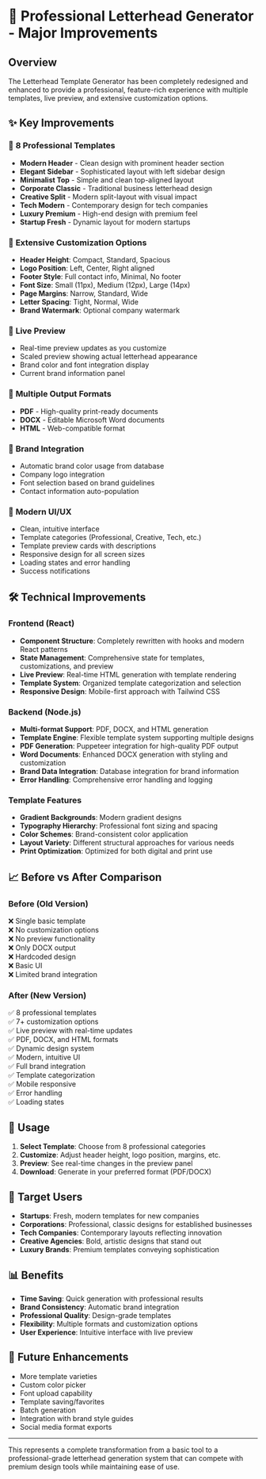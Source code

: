 # 🎨 Professional Letterhead Generator - Major Improvements

## Overview
The Letterhead Template Generator has been completely redesigned and enhanced to provide a professional, feature-rich experience with multiple templates, live preview, and extensive customization options.

## ✨ Key Improvements

### 🎯 **8 Professional Templates**
- **Modern Header** - Clean design with prominent header section
- **Elegant Sidebar** - Sophisticated layout with left sidebar design  
- **Minimalist Top** - Simple and clean top-aligned layout
- **Corporate Classic** - Traditional business letterhead design
- **Creative Split** - Modern split-layout with visual impact
- **Tech Modern** - Contemporary design for tech companies
- **Luxury Premium** - High-end design with premium feel
- **Startup Fresh** - Dynamic layout for modern startups

### 🔧 **Extensive Customization Options**
- **Header Height**: Compact, Standard, Spacious
- **Logo Position**: Left, Center, Right aligned
- **Footer Style**: Full contact info, Minimal, No footer
- **Font Size**: Small (11px), Medium (12px), Large (14px)
- **Page Margins**: Narrow, Standard, Wide
- **Letter Spacing**: Tight, Normal, Wide
- **Brand Watermark**: Optional company watermark

### 📱 **Live Preview**
- Real-time preview updates as you customize
- Scaled preview showing actual letterhead appearance
- Brand color and font integration display
- Current brand information panel

### 📄 **Multiple Output Formats**
- **PDF** - High-quality print-ready documents
- **DOCX** - Editable Microsoft Word documents  
- **HTML** - Web-compatible format

### 🏢 **Brand Integration**
- Automatic brand color usage from database
- Company logo integration
- Font selection based on brand guidelines
- Contact information auto-population

### 🎨 **Modern UI/UX**
- Clean, intuitive interface
- Template categories (Professional, Creative, Tech, etc.)
- Template preview cards with descriptions
- Responsive design for all screen sizes
- Loading states and error handling
- Success notifications

## 🛠️ Technical Improvements

### Frontend (React)
- **Component Structure**: Completely rewritten with hooks and modern React patterns
- **State Management**: Comprehensive state for templates, customizations, and preview
- **Live Preview**: Real-time HTML generation with template rendering
- **Template System**: Organized template categorization and selection
- **Responsive Design**: Mobile-first approach with Tailwind CSS

### Backend (Node.js)
- **Multi-format Support**: PDF, DOCX, and HTML generation
- **Template Engine**: Flexible template system supporting multiple designs
- **PDF Generation**: Puppeteer integration for high-quality PDF output
- **Word Documents**: Enhanced DOCX generation with styling and customization
- **Brand Data Integration**: Database integration for brand information
- **Error Handling**: Comprehensive error handling and logging

### Template Features
- **Gradient Backgrounds**: Modern gradient designs
- **Typography Hierarchy**: Professional font sizing and spacing
- **Color Schemes**: Brand-consistent color application
- **Layout Variety**: Different structural approaches for various needs
- **Print Optimization**: Optimized for both digital and print use

## 📈 Before vs After Comparison

### Before (Old Version)
❌ Single basic template  
❌ No customization options  
❌ No preview functionality  
❌ Only DOCX output  
❌ Hardcoded design  
❌ Basic UI  
❌ Limited brand integration  

### After (New Version)
✅ 8 professional templates  
✅ 7+ customization options  
✅ Live preview with real-time updates  
✅ PDF, DOCX, and HTML formats  
✅ Dynamic design system  
✅ Modern, intuitive UI  
✅ Full brand integration  
✅ Template categorization  
✅ Mobile responsive  
✅ Error handling  
✅ Loading states  

## 🚀 Usage

1. **Select Template**: Choose from 8 professional categories
2. **Customize**: Adjust header height, logo position, margins, etc.
3. **Preview**: See real-time changes in the preview panel
4. **Download**: Generate in your preferred format (PDF/DOCX)

## 🎯 Target Users

- **Startups**: Fresh, modern templates for new companies
- **Corporations**: Professional, classic designs for established businesses  
- **Tech Companies**: Contemporary layouts reflecting innovation
- **Creative Agencies**: Bold, artistic designs that stand out
- **Luxury Brands**: Premium templates conveying sophistication

## 📊 Benefits

- **Time Saving**: Quick generation with professional results
- **Brand Consistency**: Automatic brand integration
- **Professional Quality**: Design-grade templates
- **Flexibility**: Multiple formats and customization options
- **User Experience**: Intuitive interface with live preview

## 🔮 Future Enhancements

- More template varieties
- Custom color picker
- Font upload capability  
- Template saving/favorites
- Batch generation
- Integration with brand style guides
- Social media format exports

---

This represents a complete transformation from a basic tool to a professional-grade letterhead generation system that can compete with premium design tools while maintaining ease of use. 